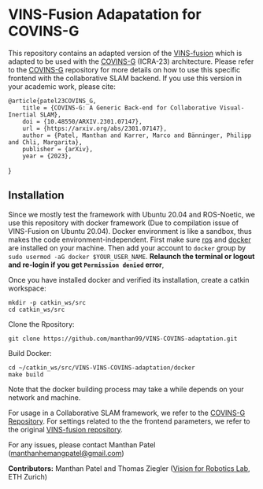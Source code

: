 # VINS-Fusion Adapatation for COVINS-G

This repository contains an adapted version of the [VINS-fusion](https://github.com/HKUST-Aerial-Robotics/VINS-Fusion) which is adapted to be used with the [COVINS-G](https://github.com/VIS4ROB-lab/covins) (ICRA-23) architecture. Please refer to the [COVINS-G](https://github.com/VIS4ROB-lab/covins) repository for more details on how to use this specific frontend with the collaborative SLAM backend. If you use this version in your academic work, please cite: 

    @article{patel23COVINS_G,
        title = {COVINS-G: A Generic Back-end for Collaborative Visual-Inertial SLAM},
        doi = {10.48550/ARXIV.2301.07147},
        url = {https://arxiv.org/abs/2301.07147},
        author = {Patel, Manthan and Karrer, Marco and Bänninger, Philipp and Chli, Margarita},
        publisher = {arXiv},
        year = {2023},
}

## Installation

Since we mostly test the framework with Ubuntu 20.04 and ROS-Noetic, we use this repository with docker framework (Due to compilation issue of VINS-Fusion on Ubuntu 20.04). Docker environment is like a sandbox, thus makes the code environment-independent. First make sure [ros](http://wiki.ros.org/ROS/Installation) and [docker](https://docs.docker.com/install/linux/docker-ce/ubuntu/) are installed on your machine. Then add your account to `docker` group by `sudo usermod -aG docker $YOUR_USER_NAME`. **Relaunch the terminal or logout and re-login if you get `Permission denied` error**,

Once you have installed docker and verified its installation, create a catkin workspace:
```
mkdir -p catkin_ws/src
cd catkin_ws/src
```

Clone the Rpository:
```
git clone https://github.com/manthan99/VINS-COVINS-adaptation.git
```

Build Docker:
```
cd ~/catkin_ws/src/VINS-VINS-COVINS-adaptation/docker
make build
```

Note that the docker building process may take a while depends on your network and machine.

For usage in a Collaborative SLAM framework, we refer to the [COVINS-G Repository](https://github.com/VIS4ROB-lab/covins). For settings related to the the frontend parameters, we refer to the original [VINS-fusion repository](https://github.com/HKUST-Aerial-Robotics/VINS-Fusion).

For any issues, please contact Manthan Patel (<manthanhemangpatel@gmail.com>)

**Contributors:** Manthan Patel and Thomas Ziegler ([Vision for Robotics Lab](https://asl.ethz.ch/v4rl.html), ETH Zurich)
